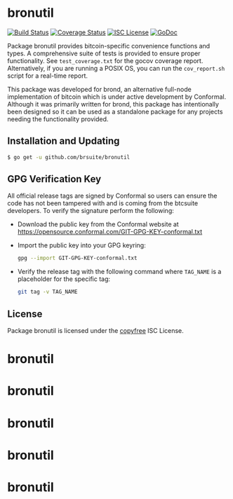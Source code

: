 bronutil
=======

[![Build Status](http://img.shields.io/travis/brsuite/bronutil.svg)](https://travis-ci.org/brsuite/bronutil)
[![Coverage Status](http://img.shields.io/coveralls/brsuite/bronutil.svg)](https://coveralls.io/r/brsuite/bronutil?branch=master)
[![ISC License](http://img.shields.io/badge/license-ISC-blue.svg)](http://copyfree.org)
[![GoDoc](http://img.shields.io/badge/godoc-reference-blue.svg)](http://godoc.org/github.com/brsuite/bronutil)

Package bronutil provides bitcoin-specific convenience functions and types.
A comprehensive suite of tests is provided to ensure proper functionality.  See
`test_coverage.txt` for the gocov coverage report.  Alternatively, if you are
running a POSIX OS, you can run the `cov_report.sh` script for a real-time
report.

This package was developed for brond, an alternative full-node implementation of
bitcoin which is under active development by Conformal.  Although it was
primarily written for brond, this package has intentionally been designed so it
can be used as a standalone package for any projects needing the functionality
provided.

## Installation and Updating

```bash
$ go get -u github.com/brsuite/bronutil
```

## GPG Verification Key

All official release tags are signed by Conformal so users can ensure the code
has not been tampered with and is coming from the btcsuite developers.  To
verify the signature perform the following:

- Download the public key from the Conformal website at
  https://opensource.conformal.com/GIT-GPG-KEY-conformal.txt

- Import the public key into your GPG keyring:
  ```bash
  gpg --import GIT-GPG-KEY-conformal.txt
  ```

- Verify the release tag with the following command where `TAG_NAME` is a
  placeholder for the specific tag:
  ```bash
  git tag -v TAG_NAME
  ```

## License

Package bronutil is licensed under the [copyfree](http://copyfree.org) ISC
License.
# bronutil
# bronutil
# bronutil
# bronutil
# bronutil
